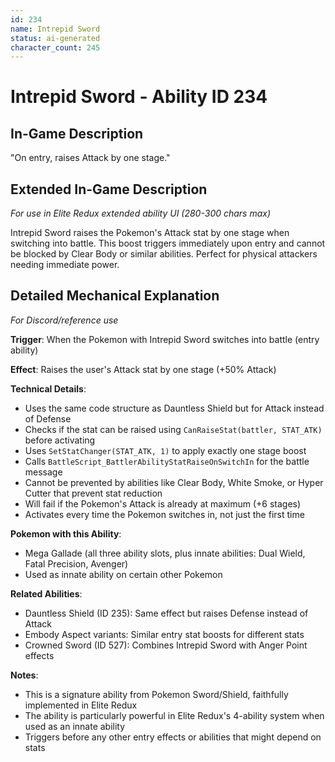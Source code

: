 ```yaml
---
id: 234
name: Intrepid Sword
status: ai-generated
character_count: 245
---
```


# Intrepid Sword - Ability ID 234

## In-Game Description
"On entry, raises Attack by one stage."

## Extended In-Game Description
*For use in Elite Redux extended ability UI (280-300 chars max)*

Intrepid Sword raises the Pokemon's Attack stat by one stage when switching into battle. This boost triggers immediately upon entry and cannot be blocked by Clear Body or similar abilities. Perfect for physical attackers needing immediate power.

## Detailed Mechanical Explanation
*For Discord/reference use*

**Trigger**: When the Pokemon with Intrepid Sword switches into battle (entry ability)

**Effect**: Raises the user's Attack stat by one stage (+50% Attack)

**Technical Details**:
- Uses the same code structure as Dauntless Shield but for Attack instead of Defense
- Checks if the stat can be raised using `CanRaiseStat(battler, STAT_ATK)` before activating
- Uses `SetStatChanger(STAT_ATK, 1)` to apply exactly one stage boost
- Calls `BattleScript_BattlerAbilityStatRaiseOnSwitchIn` for the battle message
- Cannot be prevented by abilities like Clear Body, White Smoke, or Hyper Cutter that prevent stat reduction
- Will fail if the Pokemon's Attack is already at maximum (+6 stages)
- Activates every time the Pokemon switches in, not just the first time

**Pokemon with this Ability**:
- Mega Gallade (all three ability slots, plus innate abilities: Dual Wield, Fatal Precision, Avenger)
- Used as innate ability on certain other Pokemon

**Related Abilities**:
- Dauntless Shield (ID 235): Same effect but raises Defense instead of Attack
- Embody Aspect variants: Similar entry stat boosts for different stats
- Crowned Sword (ID 527): Combines Intrepid Sword with Anger Point effects

**Notes**:
- This is a signature ability from Pokemon Sword/Shield, faithfully implemented in Elite Redux
- The ability is particularly powerful in Elite Redux's 4-ability system when used as an innate ability
- Triggers before any other entry effects or abilities that might depend on stats